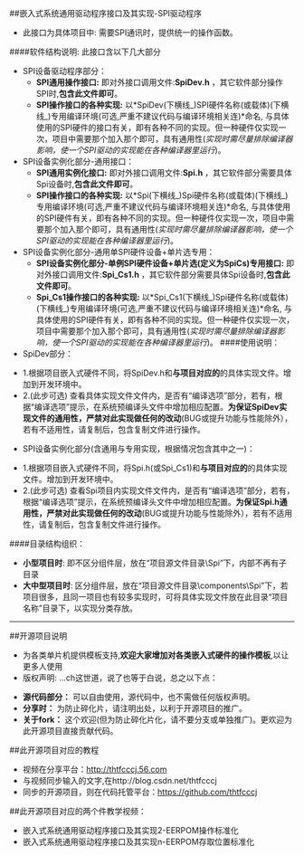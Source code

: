 ##嵌入式系统通用驱动程序接口及其实现-SPI驱动程序

* 此接口为具体项目中: 需要SPI通讯时，提供统一的操作函数。

####软件结构说明:
此接口含以下几大部分
* SPI设备驱动程序部分：
  + **SPI通用操作接口:**  即对外接口调用文件:**SpiDev.h** ，其它软件部分操作SPI时,**包含此文件即可**。
  + **SPI操作接口的各种实现:** 以*SpiDev(下横线_)SPI硬件名称(或载体)(下横线_)专用编译环境(可选,严重不建议代码与编译环境相关连)*命名, 与具体使用的SPI硬件的接口有关，即有各种不同的实现。但一种硬件仅实现一次，项目中需要那个加入那个即可，具有通用性(*实现时需尽量排除编译器影响，使一个SPI驱动的实现能在各种编译器里运行*)。
* SPI设备实例化部分-通用接口：
  + **SPI通用实例化接口:**  即对外接口调用文件:**Spi.h** ，其它软件部分需要具体Spi设备时,**包含此文件即可**。
  + **SPI操作接口的各种实现:** 以*Spi(下横线_)Spi硬件名称(或载体)(下横线_)专用编译环境(可选,严重不建议代码与编译环境相关连)*命名, 与具体使用的SPI硬件有关，即有各种不同的实现。但一种硬件仅实现一次，项目中需要那个加入那个即可，具有通用性(*实现时需尽量排除编译器影响，使一个SPI驱动的实现能在各种编译器里运行*)。
* SPI设备实例化部分-通用单SPI硬件设备+单片选专用：
  + **SPI设备实例化部分-单例SPI硬件设备+单片选(定义为SpiCs)专用接口:**  即对外接口调用文件:**Spi_Cs1.h** ，其它软件部分需要具体Spi设备时,**包含此文件即可**。
  + **Spi_Cs1操作接口的各种实现:** 以*Spi_Cs1(下横线_)Spi硬件名称(或载体)(下横线_)专用编译环境(可选,严重不建议代码与编译环境相关连)*命名, 与具体使用的SPI硬件有关，即有各种不同的实现。但一种硬件仅实现一次，项目中需要那个加入那个即可，具有通用性(*实现时需尽量排除编译器影响，使一个SPI驱动的实现能在各种编译器里运行*)。
####使用说明：
* SpiDev部分：
 + 1.根据项目嵌入式硬件不同，将SpiDev.h和**与项目对应的**的具体实现文件。增加到开发环境中。
 + 2.(此步可选) 查看具体实现文件文件内，是否有“编译选项”部分，若有，根据“编译选项”提示，在系统预编译头文件中增加相应配置。**为保证SpiDev实现文件的通用性，严禁对此实现做任何的改动**(BUG或提升功能与性能除外），若有不适用性，请复制后，包含复制文件进行操作。
* SPI设备实例化部分(含通用与专用实现，根据情况包含其中之一)：
 + 1.根据项目嵌入式硬件不同，将Spi.h(或Spi_Cs1)和**与项目对应的**的具体实现文件。增加到开发环境中。
 + 2.(此步可选) 查看Spi项目内实现文件文件内，是否有“编译选项”部分，若有，根据“编译选项”提示，在系统预编译头文件中增加相应配置。**为保证Spi.h通用性，严禁对此实现做任何的改动**(BUG或提升功能与性能除外），若有不适用性，请复制后，包含复制文件进行操作。

####目录结构组织：
* **小型项目时**: 即不区分组件层，放在“项目源文件目录\Spi”下，内部不再有子目录
* **大中型项目时**: 区分组件层，放在“项目源文件目录\components\Spi”下，若项目很多，且同一项目也有较多实现时，可将具体实现文件放在此目录“项目名称”目录下，以实现分类存放。

-------------------------------------------------------------------------------

##开源项目说明
* 为各类单片机提供模板支持,**欢迎大家增加对各类嵌入式硬件的操作模板**,以让更多人使用
* 版权声明: ...ch这世道，说了也等于白说，总之以下点：
 + **源代码部分：** 可以自由使用，源代码中，也不需做任何版权声明。
 + **分享时：** 为防止碎化片，请注明出处，以利于开源项目的推广。
 + **关于fork：**  这个欢迎(但为防止碎化片化，请不要分支或单独推广)。更欢迎为此开源项目直接贡献代码。 

##此开源项目对应的教程
* 视频在分享平台：http://thtfcccj.56.com
* 与视频同步输入的文字,在http://blog.csdn.net/thtfcccj
* 同步的开源项目，则在代码托管平台：https://github.com/thtfcccj

##此开源项目对应的两个件教学视频：
* 嵌入式系统通用驱动程序接口及其实现2-EERPOM操作标准化
* 嵌入式系统通用驱动程序接口及其实现n-EERPOM存取位置标准化










